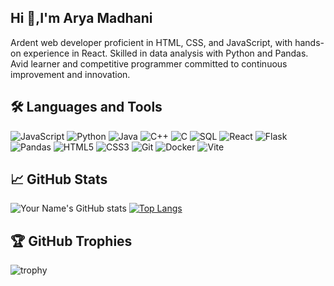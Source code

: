 ## Hi 👋,I'm Arya Madhani

Ardent web developer proficient in HTML, CSS, and JavaScript, with hands-on experience in React. Skilled in data analysis with Python and Pandas. Avid learner and competitive programmer committed to continuous improvement and innovation.




## 🛠 Languages and Tools
![JavaScript](https://img.shields.io/badge/-JavaScript-F7DF1E?style=flat&logo=JavaScript&logoColor=black)
![Python](https://img.shields.io/badge/-Python-3776AB?style=flat&logo=Python&logoColor=white)
![Java](https://img.shields.io/badge/-Java-007396?style=flat&logo=Java&logoColor=white)
![C++](https://img.shields.io/badge/-C++-00599C?style=flat&logo=c%2B%2B&logoColor=white)
![C](https://img.shields.io/badge/-C-A8B9CC?style=flat&logo=C&logoColor=white)
![SQL](https://img.shields.io/badge/-SQL-4479A1?style=flat&logo=MySQL&logoColor=white)
![React](https://img.shields.io/badge/-React-61DAFB?style=flat&logo=React&logoColor=black)
![Flask](https://img.shields.io/badge/-Flask-000000?style=flat&logo=Flask&logoColor=white)
![Pandas](https://img.shields.io/badge/-Pandas-150458?style=flat&logo=pandas&logoColor=white)
![HTML5](https://img.shields.io/badge/-HTML5-E34F26?style=flat&logo=HTML5&logoColor=white)
![CSS3](https://img.shields.io/badge/-CSS3-1572B6?style=flat&logo=CSS3&logoColor=white)
![Git](https://img.shields.io/badge/-Git-F05032?style=flat&logo=Git&logoColor=white)
![Docker](https://img.shields.io/badge/-Docker-2496ED?style=flat&logo=Docker&logoColor=white)
![Vite](https://img.shields.io/badge/-Vite-646CFF?style=flat&logo=Vite&logoColor=white)

## 📈 GitHub Stats
![Your Name's GitHub stats](https://github-readme-stats.vercel.app/api?username=Arya1754&show_icons=true&theme=radical)
[![Top Langs](https://github-readme-stats.vercel.app/api/top-langs/?username=Arya1754&layout=compact&theme=radical)](https://github.com/Arya1754/github-readme-stats)

## 🏆 GitHub Trophies
![trophy](https://github-profile-trophy.vercel.app/?username=Arya1754&theme=onedark)
<!--
**Arya1754/Arya1754** is a ✨ _special_ ✨ repository because its `README.md` (this file) appears on your GitHub profile.

Here are some ideas to get you started:

- 🔭 I’m currently working on ...
- 🌱 I’m currently learning ...
- 👯 I’m looking to collaborate on ...
- 🤔 I’m looking for help with ...
- 💬 Ask me about ...
- 📫 How to reach me: ...
- 😄 Pronouns: ...
- ⚡ Fun fact: ...
-->

